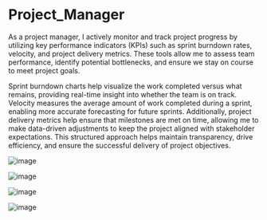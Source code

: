 # Project_Manager

As a project manager, I actively monitor and track project progress by utilizing key performance indicators (KPIs) such as sprint burndown rates, velocity, and project delivery metrics. These tools allow me to assess team performance, identify potential bottlenecks, and ensure we stay on course to meet project goals. 

Sprint burndown charts help visualize the work completed versus what remains, providing real-time insight into whether the team is on track. Velocity measures the average amount of work completed during a sprint, enabling more accurate forecasting for future sprints. Additionally, project delivery metrics help ensure that milestones are met on time, allowing me to make data-driven adjustments to keep the project aligned with stakeholder expectations. This structured approach helps maintain transparency, drive efficiency, and ensure the successful delivery of project objectives.

![image](https://github.com/user-attachments/assets/79941ca5-00cd-4426-a8f3-3222635b7798)

![image](https://github.com/user-attachments/assets/766fe7c8-9cae-4c93-b8ae-f315b469489c)

![image](https://github.com/user-attachments/assets/ce0c0790-f4b7-4908-80ee-2ac17a658872)

![image](https://github.com/user-attachments/assets/16e247b1-8dbe-4a17-9677-7098bb38da17)


